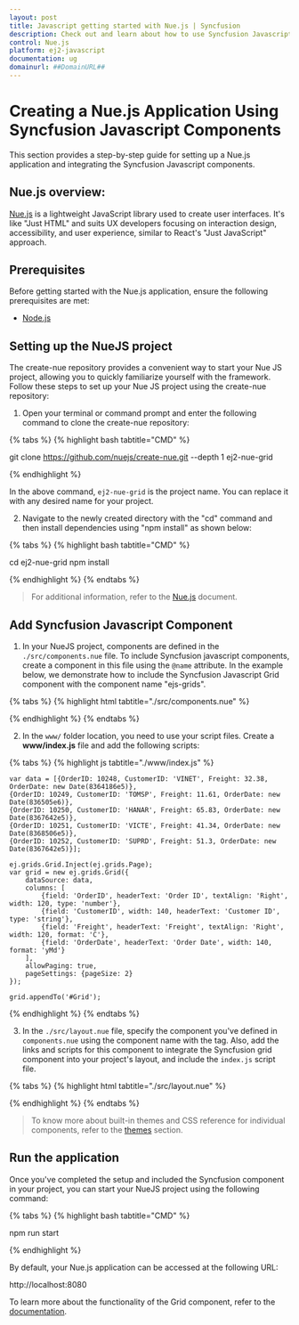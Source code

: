 ```yaml
---
layout: post
title: Javascript getting started with Nue.js | Syncfusion
description: Check out and learn about how to use Syncfusion Javascript UI components in the Nue.js project.
control: Nue.js
platform: ej2-javascript
documentation: ug
domainurl: ##DomainURL##
---
```



# Creating a Nue.js Application Using Syncfusion Javascript Components

This section provides a step-by-step guide for setting up a Nue.js application and integrating the Syncfusion Javascript components.

## Nue.js overview:

[Nue.js](https://Nuejs.org/) is a lightweight JavaScript library used to create user interfaces. It's like "Just HTML" and suits UX developers focusing on interaction design, accessibility, and user experience, similar to React's "Just JavaScript" approach.

## Prerequisites

Before getting started with the Nue.js application, ensure the following prerequisites are met:

* [Node.js](https://nodejs.org/en)

## Setting up the NueJS project

The create-nue repository provides a convenient way to start your Nue JS project, allowing you to quickly familiarize yourself with the framework. Follow these steps to set up your Nue JS project using the create-nue repository:

1. Open your terminal or command prompt and enter the following command to clone the create-nue repository:

{% tabs %}
{% highlight bash tabtitle="CMD" %}

git clone https://github.com/nuejs/create-nue.git --depth 1 ej2-nue-grid

{% endhighlight %}

In the above command, `ej2-nue-grid` is the project name. You can replace it with any desired name for your project.

2. Navigate to the newly created directory with the "cd" command and then install dependencies using "npm install" as shown below:

{% tabs %}
{% highlight bash tabtitle="CMD" %}

cd ej2-nue-grid
npm install

{% endhighlight %}
{% endtabs %}

> For additional information, refer to the [Nue.js](https://nuejs.org/docs/nuejs/getting-started.html) document.

## Add Syncfusion Javascript Component

1. In your NueJS project, components are defined in the `./src/components.nue` file. To include Syncfusion javascript components, create a component in this file using the `@name` attribute. In the example below, we demonstrate how to include the Syncfusion Javascript Grid component with the component name "ejs-grids".

{% tabs %}
{% highlight html tabtitle="./src/components.nue" %}

<div @name="ejs-grids">
    <div id="Grid"></div>
</div>

{% endhighlight %}
{% endtabs %}

2. In the `www/` folder location, you need to use your script files. Create a **www/index.js** file and add the following scripts:

{% tabs %}
{% highlight js tabtitle="./www/index.js" %}

    var data = [{OrderID: 10248, CustomerID: 'VINET', Freight: 32.38, OrderDate: new Date(8364186e5)},
    {OrderID: 10249, CustomerID: 'TOMSP', Freight: 11.61, OrderDate: new Date(836505e6)},
    {OrderID: 10250, CustomerID: 'HANAR', Freight: 65.83, OrderDate: new Date(8367642e5)},
    {OrderID: 10251, CustomerID: 'VICTE', Freight: 41.34, OrderDate: new Date(8368506e5)},
    {OrderID: 10252, CustomerID: 'SUPRD', Freight: 51.3, OrderDate: new Date(8367642e5)}];

    ej.grids.Grid.Inject(ej.grids.Page);
    var grid = new ej.grids.Grid({
        dataSource: data,
        columns: [
            {field: 'OrderID', headerText: 'Order ID', textAlign: 'Right', width: 120, type: 'number'},
            {field: 'CustomerID', width: 140, headerText: 'Customer ID', type: 'string'},
            {field: 'Freight', headerText: 'Freight', textAlign: 'Right', width: 120, format: 'C'},
            {field: 'OrderDate', headerText: 'Order Date', width: 140, format: 'yMd'}
        ],
        allowPaging: true,
        pageSettings: {pageSize: 2}
    });

    grid.appendTo('#Grid');

{% endhighlight %}
{% endtabs %}

3. In the `./src/layout.nue` file, specify the component you've defined in `components.nue` using the component name with the **<ejs-grids/>** tag. Also, add the links and scripts for this component to integrate the Syncfusion grid component into your project's layout, and include the `index.js` script file.
 
{% tabs %}
{% highlight html tabtitle="./src/layout.nue" %}

<html>
  <meta charset="utf-8">
  <meta name="generator" content="Nue (nuejs.org)">
  <meta name="viewport" content="width=device-width">
  <link rel="shortcut icon" href="{ favicon }">
  <title>Grid</title>
  <!-- Essential JS 2 Grid's material theme and dependent script -->
  <link href="https://cdn.syncfusion.com/ej2/23.1.42/material.css" rel="stylesheet">
  <script src="http://cdn.syncfusion.com/ej2/23.1.42/dist/ej2.min.js" type="text/javascript"></script>
  <script type="module" src="index.js"></script>

  <!-- mention the component defined in the components.nue  -->
  <ejs-grids/>
  
  <script type="module" src="setup.js"></script>

</html>

{% endhighlight %}
{% endtabs %}

> To know more about built-in themes and CSS reference for individual components, refer to the [themes](https://ej2.syncfusion.com/javascript/documentation/appearance/theme/) section.

## Run the application

Once you've completed the setup and included the Syncfusion component in your project, you can start your NueJS project using the following command:

{% tabs %}
{% highlight bash tabtitle="CMD" %}

npm run start

{% endhighlight %}

By default, your Nue.js application can be accessed at the following URL:

http://localhost:8080

To learn more about the functionality of the Grid component, refer to the [documentation](https://ej2.syncfusion.com/javascript/documentation/grid/getting-started#module-injection).